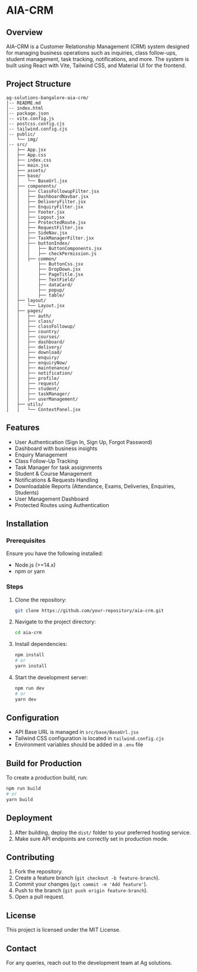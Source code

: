 # AIA-CRM

## Overview

AIA-CRM is a Customer Relationship Management (CRM) system designed for managing business operations such as inquiries, class follow-ups, student management, task tracking, notifications, and more. The system is built using React with Vite, Tailwind CSS, and Material UI for the frontend.

## Project Structure

```
ag-solutions-bangalore-aia-crm/
│-- README.md
│-- index.html
│-- package.json
│-- vite.config.js
│-- postcss.config.cjs
│-- tailwind.config.cjs
│-- public/
│   └── img/
│-- src/
│   ├── App.jsx
│   ├── App.css
│   ├── index.css
│   ├── main.jsx
│   ├── assets/
│   ├── base/
│   │   └── BaseUrl.jsx
│   ├── components/
│   │   ├── ClassFollowupFilter.jsx
│   │   ├── DashboardNavbar.jsx
│   │   ├── DeliveryFilter.jsx
│   │   ├── EnquiryFilter.jsx
│   │   ├── Footer.jsx
│   │   ├── Logout.jsx
│   │   ├── ProtectedRoute.jsx
│   │   ├── RequestFilter.jsx
│   │   ├── SideNav.jsx
│   │   ├── TaskManagerFilter.jsx
│   │   ├── buttonIndex/
│   │   │   ├── ButtonComponents.jsx
│   │   │   ├── checkPermission.js
│   │   ├── common/
│   │       ├── ButtonCss.jsx
│   │       ├── DropDown.jsx
│   │       ├── PageTitle.jsx
│   │       ├── TextField/
│   │       ├── dataCard/
│   │       ├── popup/
│   │       ├── table/
│   ├── layout/
│   │   └── Layout.jsx
│   ├── pages/
│   │   ├── auth/
│   │   ├── class/
│   │   ├── classFollowup/
│   │   ├── country/
│   │   ├── courses/
│   │   ├── dashboard/
│   │   ├── delivery/
│   │   ├── download/
│   │   ├── enquiry/
│   │   ├── enquiryNow/
│   │   ├── maintenance/
│   │   ├── notification/
│   │   ├── profile/
│   │   ├── request/
│   │   ├── student/
│   │   ├── taskManager/
│   │   ├── userManagement/
│   ├── utils/
│   │   └── ContextPanel.jsx
```

## Features

- User Authentication (Sign In, Sign Up, Forgot Password)
- Dashboard with business insights
- Enquiry Management
- Class Follow-Up Tracking
- Task Manager for task assignments
- Student & Course Management
- Notifications & Requests Handling
- Downloadable Reports (Attendance, Exams, Deliveries, Enquiries, Students)
- User Management Dashboard
- Protected Routes using Authentication

## Installation

### Prerequisites

Ensure you have the following installed:

- Node.js (>=14.x)
- npm or yarn

### Steps

1. Clone the repository:
   ```sh
   git clone https://github.com/your-repository/aia-crm.git
   ```
2. Navigate to the project directory:
   ```sh
   cd aia-crm
   ```
3. Install dependencies:
   ```sh
   npm install
   # or
   yarn install
   ```
4. Start the development server:
   ```sh
   npm run dev
   # or
   yarn dev
   ```

## Configuration

- API Base URL is managed in `src/base/BaseUrl.jsx`
- Tailwind CSS configuration is located in `tailwind.config.cjs`
- Environment variables should be added in a `.env` file

## Build for Production

To create a production build, run:

```sh
npm run build
# or
yarn build
```

## Deployment

1. After building, deploy the `dist/` folder to your preferred hosting service.
2. Make sure API endpoints are correctly set in production mode.

## Contributing

1. Fork the repository.
2. Create a feature branch (`git checkout -b feature-branch`).
3. Commit your changes (`git commit -m 'Add feature'`).
4. Push to the branch (`git push origin feature-branch`).
5. Open a pull request.

## License

This project is licensed under the MIT License.

## Contact

For any queries, reach out to the development team at Ag solutions.
